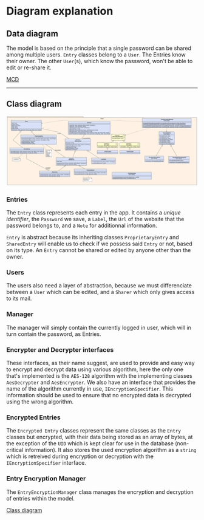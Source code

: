# Diagram explanation

## Data diagram

The model is based on the principle that a single password can be shared among multiple users. `Entry` classes belong to a `User`. The Entries know their owner. The other `User`(s), which know the password, won't be able to edit or re-share it.

[MCD](./MCD/database_mcd.mermaid.md)

----

## Class diagram   

<img src="./class_diagram.svg">

### Entries   
The `Entry` class represents each entry in the app. It contains a *unique identifier*, the `Password` we save, a `Label`, the `Url` of the website that the password belongs to, and a `Note` for additionnal information.

`Entry` is abstract because its inheriting classes `ProprietaryEntry` and `SharedEntry` will enable us to check if we possess said `Entry` or not, based on its type. An `Entry` cannot be shared or edited by anyone other than the owner.

### Users
The users also need a layer of abstraction, because we must differenciate between a `User` which can be edited, and a `Sharer` which only gives access to its mail.

### Manager
The manager will simply contain the currently logged in user, which will in turn contain the password, as Entries.

### Encrypter and Decrypter interfaces
These interfaces, as their name suggest, are used to provide and easy way to encrypt and decrypt data using various algorithm, here the only one that's implemented is the `AES-128` algorithm with the implementing classes `AesDecrypter` and `AesEncrypter`. We also have an interface that provides the name of the algorithm currently in use, `IEncryptionSpecifier`. This information should be used to ensure that no encrypted data is decrypted using the wrong algorithm.

### Encrypted Entries
The `Encrypted Entry` classes represent the same classes as the `Entry` classes but encrypted, with their data being stored as an array of bytes, at the exception of the `UID` which is kept clear for use in the database (non-critical information). It also stores the used encryption algorithm as a `string` which is retreived during encryption or decryption with the `IEncryptionSpecifier` interface.

### Entry Encryption Manager
The `EntryEncryptionManager` class manages the encryption and decryption of entries within the model.

[Class diagram](./class_diagram.mdj)